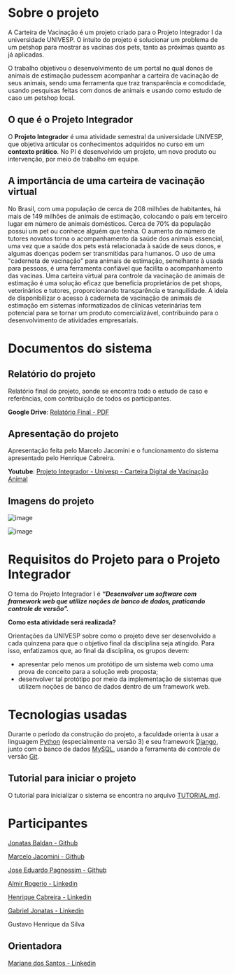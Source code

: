 # Sobre o projeto

A Carteira de Vacinação é um projeto criado para o Projeto Integrador I da universidade UNIVESP. O intuito do projeto é solucionar um problema de um petshop para mostrar as vacinas dos pets, tanto as próximas quanto as já aplicadas.

O trabalho objetivou o desenvolvimento de um portal no qual donos de animais de estimação pudessem acompanhar a carteira de vacinação de seus animais, sendo uma ferramenta que traz transparência e comodidade, usando pesquisas feitas com donos de animais e usando como estudo de caso um petshop local.

## O que é o Projeto Integrador

O **Projeto Integrador** é uma atividade semestral da universidade UNIVESP, que objetiva articular os conhecimentos adquiridos no curso em um **contexto prático**. No PI é desenvolvido um projeto, um novo produto ou intervenção, por meio de trabalho em equipe.

## A importância de uma carteira de vacinação virtual

No Brasil, com uma população de cerca de 208 milhões de habitantes, há mais de 149 milhões de animais de estimação, colocando o país em terceiro lugar em número de animais domésticos. Cerca de 70% da população possui um pet ou conhece alguém que tenha. O aumento do número de tutores novatos torna o acompanhamento da saúde dos animais essencial, uma vez que a saúde dos pets está relacionada à saúde de seus donos, e algumas doenças podem ser transmitidas para humanos. O uso de uma "caderneta de vacinação" para animais de estimação, semelhante à usada para pessoas, é uma ferramenta confiável que facilita o acompanhamento das vacinas. Uma carteira virtual para controle da vacinação de animais de estimação é uma solução eficaz que beneficia proprietários de pet shops, veterinários e tutores, proporcionando transparência e tranquilidade. A ideia de disponibilizar o acesso à caderneta de vacinação de animais de estimação em sistemas informatizados de clínicas veterinárias tem potencial para se tornar um produto comercializável, contribuindo para o desenvolvimento de atividades empresariais.

# Documentos do sistema

## Relatório do projeto

Relatório final do projeto, aonde se encontra todo o estudo de caso e referências, com contribuição de todos os participantes.

**Google Drive**: [Relatório Final - PDF](https://drive.google.com/file/d/170o8ATXUUB3wIT2Hryssn3fpDhbmey7G/view?usp=sharing)

## Apresentação do projeto

Apresentação feita pelo Marcelo Jacomini e o funcionamento do sistema apresentado pelo Henrique Cabreira.

**Youtube**: [Projeto Integrador - Univesp - Carteira Digital de Vacinação Animal](https://www.youtube.com/watch?v=J30o-mE1zmw)

## Imagens do projeto

![image](https://github.com/jonatasbaldan/carteira-vacinacao/assets/107167711/278d9399-dc0b-4f24-96ce-d7a49f52215f)

![image](https://github.com/jonatasbaldan/carteira-vacinacao/assets/107167711/179e8b9a-0852-4966-9e1a-0a0c2383a5f1)

# Requisitos do Projeto para o Projeto Integrador

O tema do Projeto Integrador I é **_“Desenvolver um software com framework web que utilize noções de banco de dados, praticando controle de versão”._**

**Como esta atividade será realizada?**

Orientações da UNIVESP sobre como o projeto deve ser desenvolvido a cada quinzena para que o objetivo final da disciplina seja atingido. Para isso, enfatizamos que, ao final da disciplina, os grupos devem:

- apresentar pelo menos um protótipo de um sistema web como uma prova de conceito para a solução web proposta;
- desenvolver tal protótipo por meio da implementação de sistemas que utilizem noções de banco de dados dentro de um framework web.

# Tecnologias usadas

Durante o período da construção do projeto, a faculdade orienta à usar a linguagem [Python](https://www.python.org/) (especialmente na versão 3) e seu framework [Django](https://www.djangoproject.com/), junto com o banco de dados [MySQL](https://www.mysql.com/), usando a ferramenta de controle de versão [Git](https://git-scm.com/).

## Tutorial para iniciar o projeto

O tutorial para inicializar o sistema se encontra no arquivo [TUTORIAL.md](/TUTORIAL.md).

# Participantes

[Jonatas Baldan - Github](https://github.com/jonatasbaldan)

[Marcelo Jacomini - Github](https://github.com/silvamjm)

[Jose Eduardo Pagnossim - Github](https://github.com/JoseEduardoPagnossim)

[Almir Rogerio - Linkedin](https://www.linkedin.com/in/almir-rogerio-ferreira-5287a1224/)

[Henrique Cabreira - Linkedin](https://www.linkedin.com/in/henrique-cabreira/)

[Gabriel Jonatas - Linkedin](https://www.linkedin.com/in/gabriel-jonatas/)

Gustavo Henrique da Silva

## Orientadora

[Mariane dos Santos - Linkedin](https://www.linkedin.com/in/mariane-dos-santos-bispo-88a48a127/)
